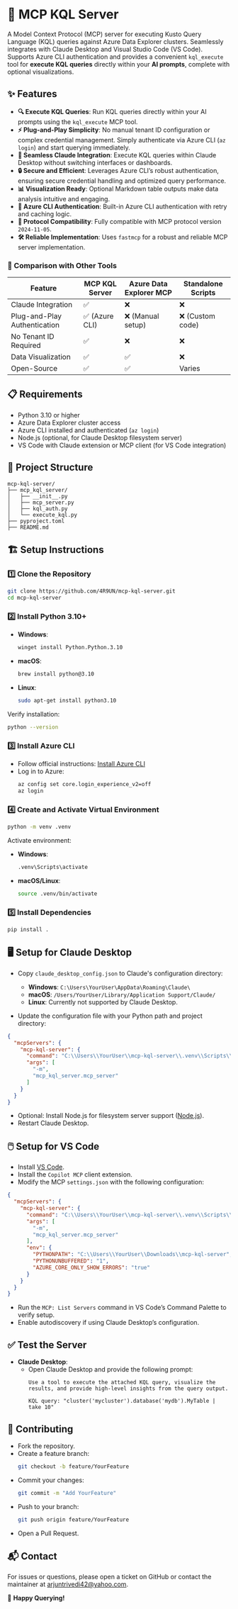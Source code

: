 # 🚀 MCP KQL Server

A Model Context Protocol (MCP) server for executing Kusto Query Language (KQL) queries against Azure Data Explorer clusters. Seamlessly integrates with Claude Desktop and Visual Studio Code (VS Code). Supports Azure CLI authentication and provides a convenient `kql_execute` tool for **execute KQL queries** directly within your **AI prompts**, complete with optional visualizations.

## ✨ Features

- **🔍 Execute KQL Queries**: Run KQL queries directly within your AI prompts using the `kql_execute` MCP tool.
- **⚡ Plug-and-Play Simplicity**: No manual tenant ID configuration or complex credential management. Simply authenticate via Azure CLI (`az login`) and start querying immediately.
- **🤖 Seamless Claude Integration**: Execute KQL queries within Claude Desktop without switching interfaces or dashboards.
- **🔒 Secure and Efficient**: Leverages Azure CLI’s robust authentication, ensuring secure credential handling and optimized query performance.
- **📊 Visualization Ready**: Optional Markdown table outputs make data analysis intuitive and engaging.
- **🔑 Azure CLI Authentication**: Built-in Azure CLI authentication with retry and caching logic.
- **📡 Protocol Compatibility**: Fully compatible with MCP protocol version `2024-11-05`.
- **🛠️ Reliable Implementation**: Uses `fastmcp` for a robust and reliable MCP server implementation.

### 📌 Comparison with Other Tools

| Feature                      | MCP KQL Server | Azure Data Explorer MCP | Standalone Scripts |
|------------------------------|----------------|-------------------------|--------------------|
| Claude Integration           | ✅             | ❌                      | ❌                 |
| Plug-and-Play Authentication | ✅ (Azure CLI) | ❌ (Manual setup)       | ❌ (Custom code)   |
| No Tenant ID Required        | ✅             | ❌                      | ❌                 |
| Data Visualization           | ✅             | ✅                      | ❌                 |
| Open-Source                  | ✅             | ✅                      | Varies             |

## 📋 Requirements

- Python 3.10 or higher
- Azure Data Explorer cluster access
- Azure CLI installed and authenticated (`az login`)
- Node.js (optional, for Claude Desktop filesystem server)
- VS Code with Claude extension or MCP client (for VS Code integration)

## 📂 Project Structure

```
mcp-kql-server/
├── mcp_kql_server/
│   ├── __init__.py
│   ├── mcp_server.py
│   ├── kql_auth.py
│   └── execute_kql.py
├── pyproject.toml
├── README.md
```

## 🏗️ Setup Instructions

### 1️⃣ Clone the Repository

```bash
git clone https://github.com/4R9UN/mcp-kql-server.git
cd mcp-kql-server
```

### 2️⃣ Install Python 3.10+

- **Windows**:
  ```bash
  winget install Python.Python.3.10
  ```
- **macOS**:
  ```bash
  brew install python@3.10
  ```
- **Linux**:
  ```bash
  sudo apt-get install python3.10
  ```

Verify installation:
```bash
python --version
```

### 3️⃣ Install Azure CLI

- Follow official instructions: [Install Azure CLI](https://docs.microsoft.com/en-us/cli/azure/install-azure-cli)
- Log in to Azure:
  ```bash
  az config set core.login_experience_v2=off
  az login
  ```

### 4️⃣ Create and Activate Virtual Environment

```bash
python -m venv .venv
```

Activate environment:

- **Windows**:
  ```bash
  .venv\Scripts\activate
  ```
- **macOS/Linux**:
  ```bash
  source .venv/bin/activate
  ```

### 5️⃣ Install Dependencies

```bash
pip install .
```

## 🖥️ Setup for Claude Desktop

- Copy `claude_desktop_config.json` to Claude's configuration directory:
  - **Windows**: `C:\Users\YourUser\AppData\Roaming\Claude\`
  - **macOS**: `/Users/YourUser/Library/Application Support/Claude/`
  - **Linux**: Currently not supported by Claude Desktop.

- Update the configuration file with your Python path and project directory:

```json
{
  "mcpServers": {
    "mcp-kql-server": {
      "command": "C:\\Users\\YourUser\\mcp-kql-server\\.venv\\Scripts\\python.exe",
      "args": [
        "-m",
        "mcp_kql_server.mcp_server"
      ]
    }
  }
}
```

- Optional: Install Node.js for filesystem server support ([Node.js](https://nodejs.org/)).
- Restart Claude Desktop.

## 🖱️ Setup for VS Code

- Install [VS Code](https://code.visualstudio.com/).
- Install the `Copilot MCP` client extension.
- Modify the MCP `settings.json` with the following configuration:

```json
{
  "mcpServers": {
    "mcp-kql-server": {
      "command": "C:\\Users\\YourUser\\mcp-kql-server\\.venv\\Scripts\\python.exe",
      "args": [
        "-m",
        "mcp_kql_server.mcp_server"
      ],
      "env": {
        "PYTHONPATH": "C:\\Users\\YourUser\\Downloads\\mcp-kql-server",
        "PYTHONUNBUFFERED": "1",
        "AZURE_CORE_ONLY_SHOW_ERRORS": "true"
      }
    }
  }
}
```

- Run the `MCP: List Servers` command in VS Code’s Command Palette to verify setup.
- Enable autodiscovery if using Claude Desktop’s configuration.

## ✅ Test the Server

- **Claude Desktop**:
  - Open Claude Desktop and provide the following prompt:
    ```
    Use a tool to execute the attached KQL query, visualize the results, and provide high-level insights from the query output.

    KQL query: "cluster('mycluster').database('mydb').MyTable | take 10"
    ```

## 🤝 Contributing

- Fork the repository.
- Create a feature branch:
  ```bash
  git checkout -b feature/YourFeature
  ```
- Commit your changes:
  ```bash
  git commit -m "Add YourFeature"
  ```
- Push to your branch:
  ```bash
  git push origin feature/YourFeature
  ```
- Open a Pull Request.

## 📬 Contact

For issues or questions, please open a ticket on GitHub or contact the maintainer at [arjuntrivedi42@yahoo.com](mailto:arjuntrivedi42@yahoo.com).

🎉 **Happy Querying!**
